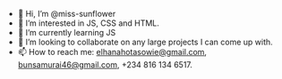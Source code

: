 - 👋 Hi, I’m @miss-sunflower
- 👀 I’m interested in JS, CSS and HTML.
- 🌱 I’m currently learning JS
- 💞️ I’m looking to collaborate on any large projects I can come up with.
- 📫 How to reach me: elhanahotasowie@gmail.com, bunsamurai46@gmail.com, +234 816 134 6517.

<!---
miss-sunflower/miss-sunflower is a ✨ special ✨ repository because its `README.md` (this file) appears on your GitHub profile.
You can click the Preview link to take a look at your changes.
--->
